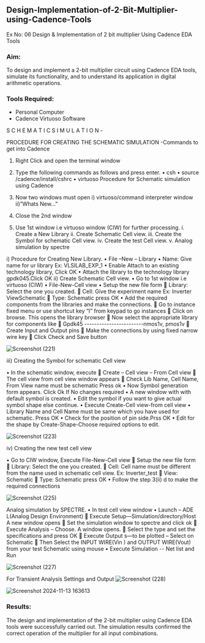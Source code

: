 ## Design-Implementation-of-2-Bit-Multiplier-using-Cadence-Tools
Ex No: 06     Design & Implementation of 2 bit multiplier Using Cadence EDA Tools   

### Aim:
To design and implement a 2-bit multiplier circuit using Cadence EDA tools, simulate its functionality, and to understand its application in digital arithmetic operations.

### Tools Required:
-	Personal Computer
-	Cadence Virtuoso Software

S C H E M A T I C S I M U L A T I O N -

PROCEDURE FOR CREATING THE SCHEMATIC SIMULATION -Commands to get into Cadence

1.	Right Click and open the terminal window
2.	Type the following commands as follows and press enter.
•	csh
•	source /cadence/install/cshrc
•	virtuoso 
Procedure for Schematic simulation using Cadence

1.	Now two windows must open i) virtuoso/command interpreter window ii)”Whats New…”
2.	Close the 2nd window
3.	Use 1st window i.e virtuoso window (CIW) for further processing.
i.	Create a New Library
ii.	Create Schematic Cell view.
iii.	Create the Symbol for schematic Cell view.
iv.	Create the test Cell view.
v.	Analog simulation by spectre


i)	Procedure for Creating New Library.
•	File –New – Library
•	Name: Give name for ur library Ex: VLSILAB_EXP_1
•	Enable Attach to an existing technology library, Click OK
•	Attach the library to the technology library gpdk045.Click OK
ii)	Create Schematic Cell view.
•	Go to 1st window i.e virtuoso (CIW)
•	File-New-Cell view
•	Setup the new file form
	Library: Select the one you created.
	Cell: Give the experiment name Ex: Inverter ViewSchematic
	Type: Schematic press OK
•	Add the required components from the libraries and make the connections.
	Go to instance fixed menu or use shortcut key “I” from keypad to go instances
	Click on browse. This opens the library browser
	Now select the appropriate library for components like 
	Gpdk45 ------------------------nmos1v, pmos1v
	Create Input and Output pins
	Make the connections by using fixed narrow wire key
	Click Check and Save button

![Screenshot (221)](https://github.com/user-attachments/assets/ce9332bd-a223-4c41-8ce7-6b9c6d3883f4)


 iii)	Creating the Symbol for schematic Cell view

•	In the schematic window, execute 
	Create – Cell view – From Cell view
	The cell view from cell view window appears
	Check Lib Name, Cell Name, From View name must be schematic Press ok
•	Now Symbol generation form appears. Click Ok If No changes required
•	A new window with with default symbol is created.
•	Edit the symbol if you want to give actual symbol shape else continue.
•	Execute Create-Cell view-from cell view
•	Library Name and Cell Name must be same which you have used for schematic. Press OK
•	Check for the position of pin side.Prss OK
•	Edit for the shape by Create-Shape-Choose required options to edit.

![Screenshot (223)](https://github.com/user-attachments/assets/655d9af4-d3b8-4d91-abb0-f4457242bec8)



iv)	Creating the new test cell view

•	Go to CIW window, Execute File-New-Cell view
	Setup the new file form
	Library: Select the one you created.
	Cell: Cell name must be different from the name used in schematic cell view. Ex: Inverter_test
	View: Schematic
	Type: Schematic press OK
•	Follow the step 3(ii) d to make the required connections


![Screenshot (225)](https://github.com/user-attachments/assets/d01c2c26-609e-4d81-bb76-2cf032c2fe23)


 
Analog simulation by SPECTRE.
•	In test cell view window
•	Launch – ADE L(Analog Design Environment)
	Execute Setup—Simulation/directory/Host A new window opens
	Set the simulation window to spectre and click ok
	Execute Analysis – Choose. A window opens.
	Select the type and set the specifications and press OK
	Execute Output s—to be plotted – Select on Schematic
	Then Select the INPUT WIRE(Vin ) and OUTPUT WIRE(Vout) from your test Schematic using mouse
•	Execute Simulation -- Net list and Run

![Screenshot (227)](https://github.com/user-attachments/assets/643fad8d-26a4-497a-9a8a-3c1863c56933)


For Transient Analysis Settings and Output
![Screenshot (228)](https://github.com/user-attachments/assets/054348a1-c81b-4c4b-8f75-0ce3ce65f9cb)



![Screenshot 2024-11-13 163613](https://github.com/user-attachments/assets/cb92f147-f0b3-414b-82a1-9f48d04f3050)

  

### Results:
The design and implementation of the 2-bit multiplier using Cadence EDA tools were successfully carried out. The simulation results confirmed the correct operation of the multiplier for all input combinations. 
